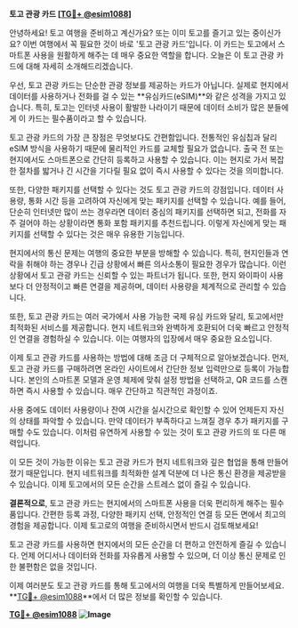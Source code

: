 **토고 관광 카드 [[TG💪+ @esim1088](https://t.me/s/esim1088)]**

안녕하세요! 토고 여행을 준비하고 계신가요? 또는 이미 토고를 즐기고 있는 중이신가요? 이번 여행에서 꼭 필요한 것이 바로 '토고 관광 카드'입니다. 이 카드는 토고에서 스마트폰 사용을 원활하게 해주는 데 매우 중요한 역할을 합니다. 오늘은 이 토고 관광 카드에 대해 자세히 소개해드리겠습니다.

우선, 토고 관광 카드는 단순한 관광 정보를 제공하는 카드가 아닙니다. 실제로 현지에서 데이터를 사용하거나 전화를 걸 수 있는 **유심카드(eSIM)**와 같은 성격을 가지고 있습니다. 특히, 토고는 인터넷 사용이 활발한 나라이기 때문에 데이터 소비가 많은 분들에게 이 카드는 필수품이라고 할 수 있습니다.

토고 관광 카드의 가장 큰 장점은 무엇보다도 간편함입니다. 전통적인 유심칩과 달리 eSIM 방식을 사용하기 때문에 물리적인 카드를 교체할 필요가 없습니다. 출국 전 또는 현지에서도 스마트폰으로 간단히 등록하고 사용할 수 있습니다. 이는 현지로 가서 복잡한 절차를 밟거나 긴 시간을 기다릴 필요 없이 즉시 사용할 수 있다는 것을 의미합니다.

또한, 다양한 패키지를 선택할 수 있다는 것도 토고 관광 카드의 강점입니다. 데이터 사용량, 통화 시간 등을 고려하여 자신에게 맞는 패키지를 선택할 수 있습니다. 예를 들어, 단순히 인터넷만 많이 쓰는 경우라면 데이터 중심의 패키지를 선택하면 되고, 전화를 자주 걸어야 하는 상황이라면 통화 포함 패키지를 추천드립니다. 이렇게 자신에게 맞는 패키지를 선택할 수 있다는 것은 매우 유용한 기능입니다.

현지에서의 통신 문제는 여행의 중요한 부분을 방해할 수 있습니다. 특히, 현지인들과 연락을 취해야 하는 경우나 긴급 상황에서 빠른 의사소통이 필요한 경우가 많습니다. 이런 상황에서 토고 관광 카드는 신뢰할 수 있는 파트너가 됩니다. 또한, 현지 와이파이 사용보다 더 안정적이고 빠른 연결을 제공하며, 데이터 사용량을 체계적으로 관리할 수 있습니다.

또한, 토고 관광 카드는 여러 국가에서 사용 가능한 국제 유심 카드와 달리, 토고에서만 최적화된 서비스를 제공합니다. 현지 네트워크와 완벽하게 호환되어 더욱 빠르고 안정적인 연결을 경험하실 수 있습니다. 이는 여행자의 입장에서 매우 중요한 요소입니다.

이제 토고 관광 카드를 사용하는 방법에 대해 조금 더 구체적으로 알아보겠습니다. 먼저, 토고 관광 카드를 구매하려면 온라인 사이트에서 간단한 정보 입력만으로 등록이 가능합니다. 본인의 스마트폰 모델과 운영 체제에 맞춰 설정 방법을 선택하고, QR 코드를 스캔하면 즉시 사용할 수 있습니다. 매우 간단하고 직관적인 과정이죠.

사용 중에도 데이터 사용량이나 잔여 시간을 실시간으로 확인할 수 있어 언제든지 자신의 상태를 파악할 수 있습니다. 만약 데이터가 부족하다고 느껴질 경우 추가 패키지를 구매할 수도 있습니다. 이처럼 유연하게 사용할 수 있는 것이 토고 관광 카드의 또 다른 매력입니다.

이 모든 것이 가능한 이유는 토고 관광 카드가 현지 네트워크와 깊은 협업을 통해 만들어졌기 때문입니다. 현지 네트워크를 최적화한 설계 덕분에 더 나은 통신 환경을 제공받을 수 있습니다. 이제 토고에서의 모든 순간을 스트레스 없이 즐길 수 있습니다.

**결론적으로**, 토고 관광 카드는 현지에서의 스마트폰 사용을 더욱 편리하게 해주는 필수품입니다. 간편한 등록 과정, 다양한 패키지 선택, 안정적인 연결 등 모든 면에서 최고의 경험을 제공합니다. 이제 토고로의 여행을 준비하시면서 반드시 검토해보세요!

토고 관광 카드를 사용하면 현지에서의 모든 순간을 더 편하고 안전하게 즐길 수 있습니다. 언제 어디서나 데이터와 전화를 자유롭게 사용할 수 있으며, 더 이상 통신 문제로 인한 불편함은 없을 것입니다.

이제 여러분도 토고 관광 카드를 통해 토고에서의 여행을 더욱 특별하게 만들어보세요. **[TG💪+ @esim1088](https://t.me/s/esim1088)**에서 더 많은 정보를 확인할 수 있습니다.

**[TG💪+ @esim1088](https://t.me/s/esim1088) ![Image](https://i.postimg.cc/Y0z9fWf4/image.png)**